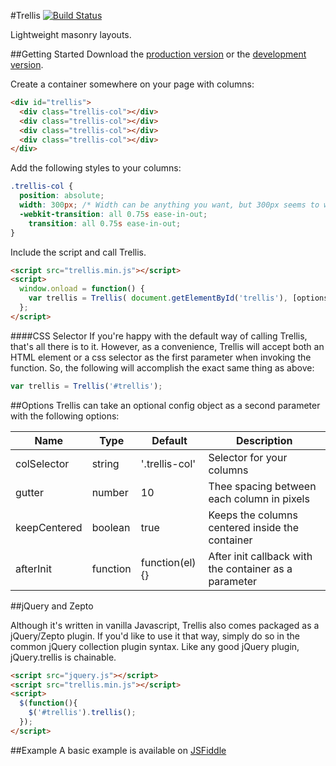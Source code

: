 #Trellis
[![Build Status](https://travis-ci.org/colindresj/trellis.svg?branch=master)](https://travis-ci.org/colindresj/trellis)

Lightweight masonry layouts.

##Getting Started
Download the [production version][min] or the [development version][max].

[min]: https://raw.github.com/colindresj/trellis/master/dist/trellis.min.js
[max]: https://raw.github.com/colindresj/trellis/master/dist/trellis.js

Create a container somewhere on your page with columns:

```html
<div id="trellis">
  <div class="trellis-col"></div>
  <div class="trellis-col"></div>
  <div class="trellis-col"></div>
  <div class="trellis-col"></div>
</div>
```

Add the following styles to your columns:

```scss
.trellis-col {
  position: absolute;
  width: 300px; /* Width can be anything you want, but 300px seems to work nicely */
  -webkit-transition: all 0.75s ease-in-out;
    transition: all 0.75s ease-in-out;
}
```

Include the script and call Trellis.

```html
<script src="trellis.min.js"></script>
<script>
  window.onload = function() {
    var trellis = Trellis( document.getElementById('trellis'), [options] );
  };
</script>
```

####CSS Selector
If you're happy with the default way of calling Trellis, that's all there is to it. However, as a convenience, Trellis will accept both an HTML element or a css selector as the first parameter when invoking the function. So, the following will accomplish the exact same thing as above:

```js
var trellis = Trellis('#trellis');
```

##Options
Trellis can take an optional config object as a second parameter with the following options:

Name          | Type       | Default        | Description
--------------|------------| ---------------|---------------------------
colSelector   | string     | '.trellis-col' | Selector for your columns
gutter        | number     | 10             | Thee spacing between each column in pixels
keepCentered  | boolean    | true           | Keeps the columns centered inside the container
afterInit     | function   | function(el){} | After init callback with the container as a parameter

##jQuery and Zepto

Although it's written in vanilla Javascript, Trellis also comes packaged as a jQuery/Zepto plugin. If you'd like to use it that way, simply do so in the common jQuery collection plugin syntax. Like any good jQuery plugin, jQuery.trellis is chainable.

```html
<script src="jquery.js"></script>
<script src="trellis.min.js"></script>
<script>
  $(function(){
    $('#trellis').trellis();
  });
</script>
```

##Example
A basic example is available on [JSFiddle](http://jsfiddle.net/VVsLt/1/)

